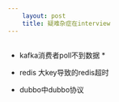 ```yaml
---
    layout: post
    title: 疑难杂症在interview
---
```


## 

- kafka消费者poll不到数据
    * 

- redis 大key导致的redis超时

- dubbo中dubbo协议





